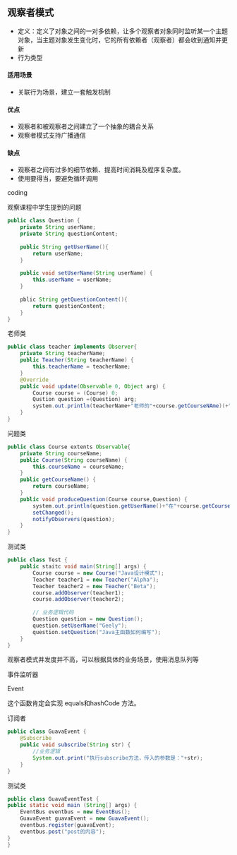 ## 观察者模式

* 定义：定义了对象之间的一对多依赖，让多个观察者对象同时监听某一个主题对象，当主题对象发生变化时，它的所有依赖者（观察者）都会收到通知并更新
* 行为类型

#### 适用场景

* 关联行为场景，建立一套触发机制

#### 优点

*  观察者和被观察者之间建立了一个抽象的耦合关系
* 观察者模式支持广播通信

#### 缺点

* 观察者之间有过多的细节依赖、提高时间消耗及程序复杂度。
* 使用要得当，要避免循环调用

coding

观察课程中学生提到的问题

```java
public class Question {
    private String userName;
    private String questionContent;
    
    public String getUserName(){
        return userName;
    }
    
    public void setUserName(String userName) {
        this.userName = userName;
    }
    
    pblic String getQuestionContent(){
        return questionContent;
    }
}
```

老师类

```java
public class teacher implements Observer{
    private String teacherName;
    public Teacher(String teacherName) {
        this.teacherName = teacherName;
    }
    @Override
    public void update(Observable 0, Object arg) {
        Course course = (Course) 0;
        Qustion question =(Question) arg;
        system.out.println(teacherName+"老师的"+course.getCourseNAme)(+"课程接收到一个"+question.getUserNAme()+"提交的问搭："+question.getContent());
    }
} 
```

问题类

```java
public class Course extents Observable{
    private String courseName;
    public Course(String courseName) {
        this.courseName = courseName;
    }
    public getCourseName() {
        return courseName;
    }
    public void produceQuestion(Course course,Question) {
        system.out.println(question.getUserName()+"在"+course.getCourseName()+"提出："+question.getContent());
        setChanged();
        notifyObservers(question);
    }
}
```

测试类

```java
public class Test {
    public staitc void main(String[] args) {
        Course course = new Course("Java设计模式");
        Teacher teacher1 = new Teacher("Alpha");
        Teacher teacher2 = new Teacher("Beta");
        course.addObserver(teacher1);
        course.addObserver(teacher2);
        
        // 业务逻辑代码
        Question question = new Question();
        question.setUserName("Geely");
        question.setQuestion("Java主函数如何编写");
    }
}
```

观察者模式并发度并不高，可以根据具体的业务场景，使用消息队列等

事件监听器

Event

<Subscriber> 这个函数肯定会实现 equals和hashCode 方法。

订阅者

```java
public class GuavaEvent {
    @Subscribe
    public void subscribe(String str) {
        //业务逻辑
        System.out.print("执行subscribe方法，传入的参数是："+str);
    }
}
```



测试类

```java
public class GuavaEventTest {
public static void main (String[] args) {
    EventBus eventbus = new EventBus();
    GuavaEvent guavaEvent = new GuavaEvent();
    eventbus.register(guavaEvent);
    eventbus.post("post的内容");
}
}
```

